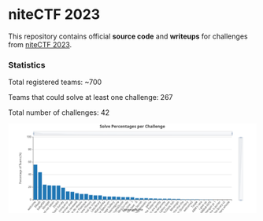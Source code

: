 # niteCTF 2023

This repository contains official **source code** and **writeups** for challenges from [niteCTF 2023](https://ctftime.org/event/2207).

### Statistics

Total registered teams: ~700

Teams that could solve at least one challenge: 267

Total number of challenges: 42

![Solve Percentages Per Challenge](assets/Solve%20Percentages%20per%20Challenge.png)
